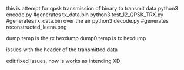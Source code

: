 this is attempt for qpsk transmission of binary to transmit data
python3 encode.py #generates tx_data.bin
python3 test_12_QPSK_TRX.py #generates rx_data.bin over the air
python3 decode.py #generates reconstructed_leena.png

dump.temp is the rx hexdump
dump0.temp is tx hexdump

issues with the header of the transmitted data

edit:fixed issues, now is works as intending XD
